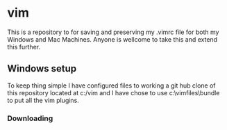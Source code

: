 # vim
This is a repository to for saving and preserving my .vimrc file for both my Windows and Mac Machines. Anyone is wellcome to take this and extend this further.
## Windows setup
To keep thing simple I have configured files to working a git hub clone of this repository located at c:/vim and I have chose to use c:\vimfiles\bundle to put all the vim plugins.
### Downloading 
